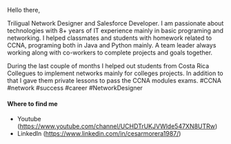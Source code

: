 Hello there,

Triligual Network Designer and Salesforce Developer. I am passionate about technologies with 8+ years of IT experience mainly in basic programing and networking. I helped classmates and students with homework related to CCNA, programing both in Java and Python mainly.
A team leader always working along with co-workers to complete projects and goals together.

During the last couple of months I helped out students from Costa Rica Collegues to implement networks mainly for colleges projects.
In addition to that I gave them private lessons to pass the CCNA modules exams. #CCNA #network #success #career #NetworkDesigner

#### Where to find me

- Youtube (https://www.youtube.com/channel/UCHDTrUKJVWlde547XN8UTRw)
- LinkedIn (https://www.linkedin.com/in/cesarmorera1987/)
